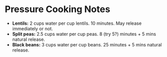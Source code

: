 # Pressure Cooking Notes

- **Lentils:** 2 cups water per cup lentils. 10 minutes. May release immediately
  or not.
- **Split peas:** 2.5 cups water per cup peas. 8 (try 5?) minutes + 5 mins natural
  release.
- **Black beans:** 3 cups water per cup beans. 25 minutes + 5 mins natural
  release.

